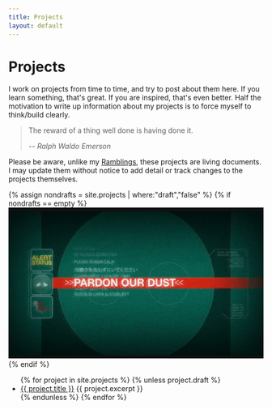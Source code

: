 ```yaml
---
title: Projects
layout: default
---
```


# Projects

I work on projects from time to time, and try to post about them here. If you
learn something, that's great. If you are inspired, that's even better. Half
the motivation to write up information about my projects is to force myself to
think/build clearly.

> The reward of a thing well done is having done it.
>
> -- <cite>Ralph Waldo Emerson</cite>

Please be aware, unlike my [Ramblings](/ramblings), these projects are living
documents. I may update them without notice to add detail or track changes to
the projects themselves.

{% assign nondrafts = site.projects | where:"draft","false" %}
{% if nondrafts == empty %}
<img src="/img/dust.jpg" />
{% endif %}

<ul>
{% for project in site.projects %}
    {% unless project.draft %}
        <li>
            <a href="{{ project.url }}">{{ project.title }}</a>
            {{ project.excerpt }}
        </li>
    {% endunless %}
{% endfor %}
</ul>
